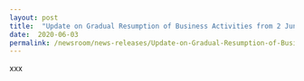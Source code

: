 ```yaml
---
layout: post
title:  "Update on Gradual Resumption of Business Activities from 2 Jun 2020"
date:  2020-06-03
permalink: /newsroom/news-releases/Update-on-Gradual-Resumption-of-Business-Activities-from-2-Jun-2020
---
```


xxx
